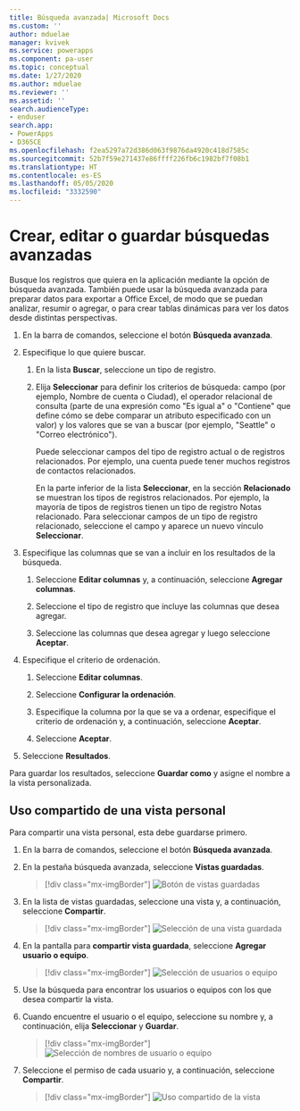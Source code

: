 ```yaml
---
title: Búsqueda avanzada| Microsoft Docs
ms.custom: ''
author: mduelae
manager: kvivek
ms.service: powerapps
ms.component: pa-user
ms.topic: conceptual
ms.date: 1/27/2020
ms.author: mduelae
ms.reviewer: ''
ms.assetid: ''
search.audienceType:
- enduser
search.app:
- PowerApps
- D365CE
ms.openlocfilehash: f2ea5297a72d386d063f9876da4920c418d7585c
ms.sourcegitcommit: 52b7f59e271437e86ffff226fb6c1982bf7f08b1
ms.translationtype: HT
ms.contentlocale: es-ES
ms.lasthandoff: 05/05/2020
ms.locfileid: "3332590"
---
```

# <a name="create-edit-or-save-an-advanced-find-search"></a>Crear, editar o guardar búsquedas avanzadas

Busque los registros que quiera en la aplicación mediante la opción de búsqueda avanzada. También puede usar la búsqueda avanzada para preparar datos para exportar a Office Excel, de modo que se puedan analizar, resumir o agregar, o para crear tablas dinámicas para ver los datos desde distintas perspectivas.  

  
1. En la barra de comandos, seleccione el botón **Búsqueda avanzada**.
  
2. Especifique lo que quiere buscar.  
  
   1.  En la lista **Buscar**, seleccione un tipo de registro.  
  
   2.  Elija **Seleccionar** para definir los criterios de búsqueda: campo (por ejemplo, Nombre de cuenta o Ciudad), el operador relacional de consulta (parte de una expresión como "Es igual a" o "Contiene" que define cómo se debe comparar un atributo especificado con un valor) y los valores que se van a buscar (por ejemplo, "Seattle" o "Correo electrónico").  
  
       Puede seleccionar campos del tipo de registro actual o de registros relacionados. Por ejemplo, una cuenta puede tener muchos registros de contactos relacionados.  
  
       En la parte inferior de la lista **Seleccionar**, en la sección **Relacionado** se muestran los tipos de registros relacionados. Por ejemplo, la mayoría de tipos de registros tienen un tipo de registro Notas relacionado. Para seleccionar campos de un tipo de registro relacionado, seleccione el campo y aparece un nuevo vínculo **Seleccionar**.  

3. Especifique las columnas que se van a incluir en los resultados de la búsqueda.  
  
   1.  Seleccione **Editar columnas** y, a continuación, seleccione **Agregar columnas**.  
  
   2.  Seleccione el tipo de registro que incluye las columnas que desea agregar.  
  
   3.  Seleccione las columnas que desea agregar y luego seleccione **Aceptar**.  
  
4. Especifique el criterio de ordenación.  
  
   1.  Seleccione **Editar columnas**.  
  
   2.  Seleccione **Configurar la ordenación**.  
  
   3.  Especifique la columna por la que se va a ordenar, especifique el criterio de ordenación y, a continuación, seleccione **Aceptar**.  
  
   4.  Seleccione **Aceptar**.  
  
5. Seleccione **Resultados**.

Para guardar los resultados, seleccione **Guardar como** y asigne el nombre a la vista personalizada. 


## <a name="share-a-personal-view"></a>Uso compartido de una vista personal

Para compartir una vista personal, esta debe guardarse primero.

1. En la barra de comandos, seleccione el botón **Búsqueda avanzada**.
2. En la pestaña búsqueda avanzada, seleccione **Vistas guardadas**.

   > [!div class="mx-imgBorder"] 
   > ![Botón de vistas guardadas](media/saved_views_1.png "Botón de vistas guardadas")
   
3. En la lista de vistas guardadas, seleccione una vista y, a continuación, seleccione **Compartir**.

   > [!div class="mx-imgBorder"] 
   > ![Selección de una vista guardada](media/saved_views_2.png "Selección de una vista guardada")
   
4. En la pantalla para **compartir vista guardada**, seleccione **Agregar usuario o equipo**.

   > [!div class="mx-imgBorder"] 
   > ![Selección de usuarios o equipo](media/saved_views_3.png "Selección de usuarios o equipo")


5. Use la búsqueda para encontrar los usuarios o equipos con los que desea compartir la vista.
6. Cuando encuentre el usuario o el equipo, seleccione su nombre y, a continuación, elija **Seleccionar** y **Guardar**.

   > [!div class="mx-imgBorder"] 
   > ![Selección de nombres de usuario o equipo](media/saved_views_4.png "Selección de nombres de usuario o equipo")
    
7. Seleccione el permiso de cada usuario y, a continuación, seleccione **Compartir**.

   > [!div class="mx-imgBorder"] 
   > ![Uso compartido de la vista](media/saved_views_5.png "Selección de Compartir para compartir la vista")

